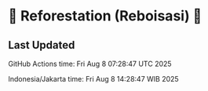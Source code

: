 
# 🌳 Reforestation (Reboisasi) 🌲

## Last Updated

GitHub Actions time: Fri Aug  8 07:28:47 UTC 2025

Indonesia/Jakarta time: Fri Aug  8 14:28:47 WIB 2025
